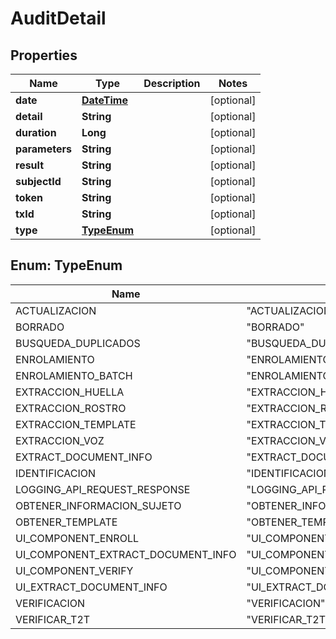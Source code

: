 
# AuditDetail

## Properties
Name | Type | Description | Notes
------------ | ------------- | ------------- | -------------
**date** | [**DateTime**](DateTime.md) |  |  [optional]
**detail** | **String** |  |  [optional]
**duration** | **Long** |  |  [optional]
**parameters** | **String** |  |  [optional]
**result** | **String** |  |  [optional]
**subjectId** | **String** |  |  [optional]
**token** | **String** |  |  [optional]
**txId** | **String** |  |  [optional]
**type** | [**TypeEnum**](#TypeEnum) |  |  [optional]


<a name="TypeEnum"></a>
## Enum: TypeEnum
Name | Value
---- | -----
ACTUALIZACION | &quot;ACTUALIZACION&quot;
BORRADO | &quot;BORRADO&quot;
BUSQUEDA_DUPLICADOS | &quot;BUSQUEDA_DUPLICADOS&quot;
ENROLAMIENTO | &quot;ENROLAMIENTO&quot;
ENROLAMIENTO_BATCH | &quot;ENROLAMIENTO_BATCH&quot;
EXTRACCION_HUELLA | &quot;EXTRACCION_HUELLA&quot;
EXTRACCION_ROSTRO | &quot;EXTRACCION_ROSTRO&quot;
EXTRACCION_TEMPLATE | &quot;EXTRACCION_TEMPLATE&quot;
EXTRACCION_VOZ | &quot;EXTRACCION_VOZ&quot;
EXTRACT_DOCUMENT_INFO | &quot;EXTRACT_DOCUMENT_INFO&quot;
IDENTIFICACION | &quot;IDENTIFICACION&quot;
LOGGING_API_REQUEST_RESPONSE | &quot;LOGGING_API_REQUEST_RESPONSE&quot;
OBTENER_INFORMACION_SUJETO | &quot;OBTENER_INFORMACION_SUJETO&quot;
OBTENER_TEMPLATE | &quot;OBTENER_TEMPLATE&quot;
UI_COMPONENT_ENROLL | &quot;UI_COMPONENT_ENROLL&quot;
UI_COMPONENT_EXTRACT_DOCUMENT_INFO | &quot;UI_COMPONENT_EXTRACT_DOCUMENT_INFO&quot;
UI_COMPONENT_VERIFY | &quot;UI_COMPONENT_VERIFY&quot;
UI_EXTRACT_DOCUMENT_INFO | &quot;UI_EXTRACT_DOCUMENT_INFO&quot;
VERIFICACION | &quot;VERIFICACION&quot;
VERIFICAR_T2T | &quot;VERIFICAR_T2T&quot;



